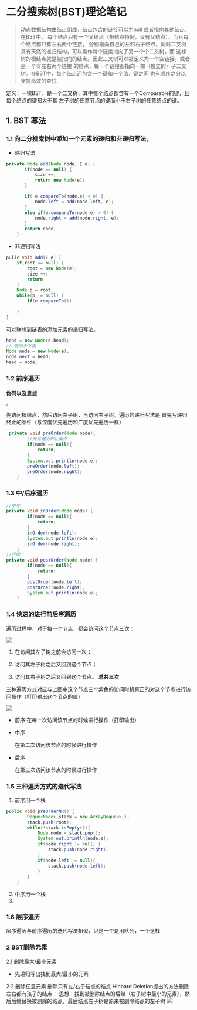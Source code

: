 # 二分搜索树(BST)理论笔记
> 动态数据结构由结点组成，结点包含的链接可以为null 或者指向其他结点。在BST中，
> 每个结点只有一个父结点（根结点特例，没有父结点），而且每个结点都只有左右两个链接，
>分别指向自己的左和右子结点。同时二叉树具有天然的递归结构，可以看作每个链接指向了另一个个二叉树，而
>这棵树的根结点就是被指向的结点。因此二叉树可以被定义为一个空链接，或者是一个有左右两个链接
>的结点，每一个链接都指向一棵（独立的）子二叉树。在BST中，每个结点还包含一个键和一个值，键之间
>也有顺序之分以支持高效的查找

定义：一棵BST，是一个二叉树，其中每个结点都含有一个Comparable的键，且每个结点的键都大于其
左子树的任意节点的键而小于右子树的任意结点的键。

## 1. BST 写法
### 1.1 向二分搜索树中添加一个元素的递归和非递归写法，
- 递归写法
```java
private Node add(Node node, E e) {
       if(node == null) {
           size ++;
           return new Node(e);
       }

       if( e.compareTo(node.e) < 0) {
           node.left = add(node.left, e);
       }
       else if(e.compareTo(node.e) > 0) {
           node.right = add(node.right, e);
       }
       return node;
    }
```
- 非递归写法
```java
pulic void add(E e) {
    if(root == null) {
        root = new Node(e);
        size ++;
        return
    }
    Node p = root;
    while(p != null) {
        if(e.compareTo())
        
    }   
}
```

可以联想到链表的添加元素的递归写法。
```java
head = new Node(e,head);
// 等同于下面
Node node = new Node(e);
node.next = head;
head = node;
```

### 1.2 前序遍历

#### 伪码以及思想

<img src="E:\MD_Note\算法\img\BST前序遍历思想.png" style="zoom:40%;" />

先访问根结点，然后访问左子树，再访问右子树。遍历的递归写法是 首先写递归终止的条件（与深度优先遍历和广度优先遍历一样）

```java
 private void preOrder(Node node){
        //先写遍历终止条件
        if(node == null){
            return;
        }
        System.out.println(node.e);
        preOrder(node.left);
        preOrder(node.right);
    }
```

### 1.3 中/后序遍历

```java
//中序
private void inOrder(Node node) {
        if(node == null){
            return;
        }
        inOrder(node.left);
        System.out.println(node.e);
        inOrder(node.right);
    }
//后续
private void postOrder(Node node) {
        if(node == null){
            return;
        }
        postOrder(node.left);
        postOrder(node.right);
        System.out.println(node.e);
    }
```

### 1.4 快速的进行前后序遍历

遍历过程中，对于每一个节点，都会访问这个节点三次：

![](F:\Markdown_Note\算法\BST三种遍历思想.PNG)

1. 在访问其左子树之前会访问一次；

2. 访问其左子树之后又回到这个节点；

3. 访问其右子树之后又回到这个节点。
  **总共三次**

  三种遍历方式对应与上图中这个节点三个紫色的访问时机真正的对这个节点进行访问操作（打印输出这个节点的值）

  ![](F:\Markdown_Note\算法\BST遍历.PNG)

- 前序
  在每一次访问该节点的时候进行操作（打印输出）

- 中序

  在第二次访问该节点的时候进行操作

- 后序

  在第三次访问该节点的时候进行操作

### 1.5 三种遍历方式的迭代写法

1. 前序用一个栈

```java
public void preOrderNR() {
        Deque<Node> stack = new ArrayDeque<>();
        stack.push(root);
        while(!stack.isEmpty()){
            Node node = stack.pop();
            System.out.println(node.e);
            if(node.right != null) {
                stack.push(node.right);
            }
            if(node.left != null){
                stack.push(node.left);
            }
        }
    }
```

2. 中序用一个栈
3. 


### 1.6 层序遍历
层序遍历与前序遍历的迭代写法相似，只是一个是用队列，一个是栈


### 2 BST删除元素
2.1 删除最大/最小元素
- 先递归写出找到最大/最小的元素

2.2 删除任意元素
删除只有左/右子结点的结点
Hibbard Deletion提出的方法删除左右都有孩子的结点：
思想：找到被删除结点的后继（右子树中最小的元素），然后后继替换被删除的结点，最后结点左子树是原来被删除结点的左子树
<img src="E:\MD_Note\算法\img\BST删除.PNG" style="zoom:100%;" />












